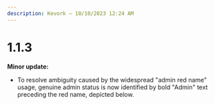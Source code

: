 ```yaml
---
description: Kevork — 10/10/2023 12:24 AM
---
```


# 1.1.3

**Minor update:**

* To resolve ambiguity caused by the widespread "admin red name" usage, genuine admin status is now identified by bold "Admin" text preceding the red name, depicted below.

<figure><img src="../../../.gitbook/assets/image (6).png" alt=""><figcaption></figcaption></figure>
